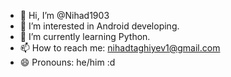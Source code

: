 - 👋 Hi, I’m @Nihad1903
- 👀 I’m interested in Android developing.
- 🌱 I’m currently learning Python.
- 📫 How to reach me: nihadtaghiyev1@gmail.com
- 😄 Pronouns: he/him :d
